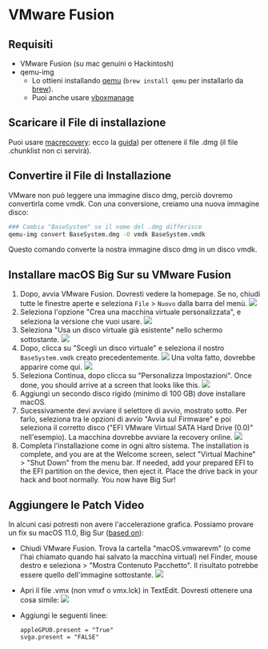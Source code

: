 # VMware Fusion

## Requisiti

* VMware Fusion (su mac genuini o Hackintosh)
* qemu-img
  * Lo ottieni installando [qemu](https://www.qemu.org) (`brew install qemu` per installarlo da [brew](https://brew.sh)).
  * Puoi anche usare [vboxmanage](./virtualbox.md#convertire-il-file-di-installazione)

## Scaricare il File di installazione

Puoi usare [macrecovery](https://github.com/acidanthera/OpenCorePkg/tree/master/Utilities/macrecovery): ecco la [guida](/installer-guide/winblows-install.md#scaricare-macos)) per ottenere il file .dmg (il file .chunklist non ci servirà).

## Convertire il File di Installazione

VMware non può leggere una immagine disco dmg, perciò dovremo convertirla come vmdk.
Con una conversione, creiamo una nuova immagine disco:

```bash
### Cambia "BaseSystem" se il nome del .dmg differisce
qemu-img convert BaseSystem.dmg -O vmdk BaseSystem.vmdk
```

Questo comando converte la nostra immagine disco dmg in un disco vmdk.

## Installare macOS Big Sur su VMware Fusion

1. Dopo, avvia VMware Fusion. Dovresti vedere la homepage. Se no, chiudi tutte le finestre aperte e seleziona `File` > `Nuovo` dalla barra del menù.
  ![](../images/extras/fusion/homepage.png)
2. Seleziona l'opzione "Crea una macchina virtuale personalizzata", e seleziona la versione che vuoi usare.
  ![](../images/extras/fusion/choose-os.png)
3. Seleziona "Usa un disco virtuale già esistente" nello schermo sottostante.
  ![](../images/extras/fusion/choose-virtual-disk.png)
4. Dopo, clicca su "Scegli un disco virtuale" e seleziona il nostro `BaseSystem.vmdk` creato precedentemente.
  ![](../images/extras/fusion/choose-virtual-disk-finder.png)
  Una volta fatto, dovrebbe apparire come qui.
  ![](../images/extras/fusion/choose-virtual-disk-filled.png)
5. Seleziona Continua, dopo clicca su "Personalizza Impostazioni".
  Once done, you should arrive at a screen that looks like this.
  ![](../images/extras/fusion/vm-settings-home.png)
6. Aggiungi un secondo disco rigido (minimo di 100 GB) dove installare macOS.
7. Sucessivamente devi avviare il selettore di avvio, mostrato sotto. Per farlo, seleziona tra le opzioni di avvio "Avvia sul Firmware" e poi seleziona il corretto disco ("EFI VMware Virtual SATA Hard Drive (0.0)" nell'esempio). La macchina dovrebbe avviare la recovery online.
  ![](../images/extras/fusion/vm-boot-manager.png)
8. Completa l'installazione come in ogni altro sistema.
  The installation is complete, and you are at the Welcome screen, select "Virtual Machine" > "Shut Down" from the menu bar.
  If needed, add your prepared EFI to the EFI partition on the device, then eject it.
  Place the drive back in your hack and boot normally. You now have Big Sur!

## Aggiungere le Patch Video

In alcuni casi potresti non avere l'accelerazione grafica. Possiamo provare un fix su macOS 11.0, Big Sur ([based on](https://kb.vmware.com/s/article/81657)):

* Chiudi VMware Fusion. Trova la cartella "macOS.vmwarevm" (o come l'hai chiamato quando hai salvato la macchina virtual) nel Finder, mouse destro e seleziona > "Mostra Contenuto Pacchetto".
  Il risultato potrebbe essere quello dell'immagine sottostante.
  ![](../images/extras/fusion/vm-folder.png)
* Apri il file .vmx (non vmxf o vmx.lck) in TextEdit. Dovresti ottenere una cosa simile:
  ![](../images/extras/fusion/vmx-initial.png)
* Aggiungi le seguenti linee:

  ```
  appleGPU0.present = "True"
  svga.present = "FALSE"
  ```

